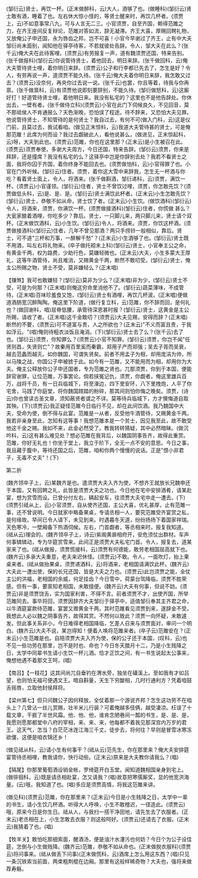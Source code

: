 <!-- { "loadSidebar": true } -->
(邹衍云)贤士，再饮一杯。(正末做醉科，云)大人，酒够了也。(做睡科)(邹衍云)贤士敢有酒，睡着了也。左右休大惊小怪的，等贤士醒来时，再饮几杯者。(须贾上，云)不如意事常八九，可与人言无二三。小官须贾，自至齐国，赖得范雎之力，在齐王座间反复辩论，范雎对答如流，辞无凝滞。齐王大喜，厚赐回聘礼物，又放俺公子申还国，永为唇齿之邦，岂不可喜！小官今早谢过了齐王，止有中大夫邹衍尚未面别，闻知他在驿亭待客，不若就彼处告辞。令人，邹大夫在此么？(张千云)俺大夫在此待客哩。(须贾云)有劳报复一声，道有魏须贾还国，特来告别。(张千做报科)(邹衍云)你说管待贤士，着他回去，明日来辞。(张千做回科，云)俺大夫管待贤士哩，着你明日来辞。(须贾云)公子和行李都已先去了，怎生是好？令人，有劳再说一声，道须贾不能久待。(张千云)俺大夫着你明日来辞，我怎敢又过去？(须贾云)没奈何，再央你过去说一说。(张千云)也罢，你且等着，待我与你再禀。(张千做禀科，云)有须贾他说即刻要辞别，不能久待。(邹衍做怒科，云)这厮好打！好道管待贤士哩，着他明日来。我没有私宅的？这里也不是他告辞处。你休出去，一壁有者。(张千做侍立科)(须贾云)小官在此门下伺候良久，不见回音，莫不那祗侯人不肯通报么？天色渐晚，恐怕误了程途。待不辞来，又恐怕大夫见罪。他说管待贤士，不知管待的是何贤士？我自过去，有何不可(做入门科，云)这是仪门前，且莫过去，我试看咱。(做见正末惊科，云)我道大夫管待甚的贤士，可是俺那范雎！此席为何而设？我过去觑破此人，看他说甚么。(做进见，正末惊起科，云)呀，大夫到此也。(须贾云)范雎，你也在这里那？(正末云)是小生被召在此。(须贾云)须贾奉使，多谢大夫周方，今日还国，特来告辞。(邹衍云)须贾，你来是拜辞，还是撞席？我没有私宅的么？这驿亭中岂是你辞别去处？我若不看贤士之面，我将你囚于齐国，着你终身不能回去也。(须贾做怕科，云)小官得罪了也。小官在门外听候。(邹衍云)住者。须贾，着你这大雪中来辞我，怎生无一杯酒与你吃？看着贤士面上，令人，将酒来。(张千做斟酒，邹衍递科，云)须贾，满饮一杯。(须贾云)小官谨领。(邹衍云)住者，贤士不曾饮过哩，须贾，你怎敢先饮？(须贾做低头科，云)是、是、是。(邹衍云)贤士满饮此杯者。(正末云)小生怎敢先饮？(邹衍云)贤士，恭敬不如从命，贤士饮了者。(正末云)小生饮。(做饮酒科)(邹衍云)令人，将酒来，须贾，你满饮一杯。(须贾做接酒科)(邹衍云)住者，你慌做
甚么？大瓮家酿着酒哩，你吃多少？靠后。贤士，一只脚儿来，两只脚儿来，贤士请个双杯。(正末做饮酒科，云)小生饮。(邹衍云)令人，将酒来。须贾，你饮这杯酒。(须贾做接酒科)(邹衍云)住者，几年不曾见那酒？两只手捞铃一般相似，靠后。贤士，可不道"三杯和万事，一醉解千愁"？(正末云)小生酒够了也。(邹衍云)贤士既不用酒，叫左右将礼物来。(卒子做托砌末上科)(邹衍云)贤士，小官奉主公之命，有黄金千两，权为路费，少助行色，莫嫌轻微也。(正末云)大夫，小生多蒙大王厚礼，这等牛酒管待，尚且难消，又赐黄金千两，断然不敢叨受。(邹衍云)贤士，俺主公所赐之物，贤士不受，莫非嫌轻么？(正末唱)

【赚煞】我可也敢嫌轻？(邹衍云)莫非为少么？(正末唱)非为少，(邹衍云)贤士不受，可是为何那？(正末唱)则俺这穷命里消他不了。(邹衍云)蔬菜薄味，不成管待。(正末唱)百味珍羞食又饱，(邹衍云)贤士有酒哩，再饮几杯波。(正末唱)便做道酒肠宽沉醉陶陶。俺这里下阶道，(做行复立科，云)范雎，你不辞而回，是何礼也？(做回谢科，唱)屈脊低腰，承管待深恩甚时报？(邹衍云)贤士，这黄金是主公所赐，请收了者。(正末唱)这千金敢叨？(须贾云)大夫见赐，安得而辞？(正末唱)断然的不要，(须贾云)可不道富与贵，人之所欲也？(正末云)"不义而富且贵，于我如浮云。"(唱)俺则待粗衣淡饭且淹消。(下)(邹衍云)贤士去了么？(张千云)去了也。(邹衍云)须贾，你知罪么？(须贾云)小官不知罪。(邹衍云)须贾，你岂不闻"任贤则昌，失贤则亡"？故秦用百里奚而秦霸，郑用子产而郑强；吴去子胥而吴衰，越去范蠡而越灭。如你魏国，可谓失贤矣。前者不用孟子为相，却用庞涓为帅，所以马陵之战，你国公子申被掳于此。如今有一范雎，又不能用而为相，却用你为大夫。俺主公释放你公子申还国者，专为范雎之贤也。兀那须贾，你到于本国，便能辞官谢罪，让位范雎，万事罢论。倘若挟冤记仇，须贾，你觑者，俺这里雄兵百万，战将千员，有一日兵临城下，将至濠边，四下里安环，八下里拽炮，人平了你宅舍，马践了你庭堂，将你魏国蹅踏的粉碎，那其间则怕你悔之晚矣。须贾，(诗云)你也曾读古圣文章，须知蔽贤者谓之不详。莫等待兵临城下，方才懊悔道自取其殃。(下)(须贾云)我正疑怪范雎今日临行不见，却在此间饮酒。我乃魏国中大夫，受命为使，倒不得与此宴。范雎是一从者，反受他牛酒管待，又赐黄金千两。我若非亲身至此，怎知有这等事！我想范雎本是一个贫士，因见我至此，故不敢受他这千金之赐。我如不来，此金必然受了。教我转转猜疑，其中必然暗昧。(做沉吟科，云)这有甚么难见处？想必范雎在我背后，以魏国阴事告齐，故得此重赏。范雎，你好无礼也！你坐于堂上，我立于阶下，全无一点不安的意思。今日之事，我且藏于腹中，等待还国之后，范雎，咱和你两个慢慢的说话。正是"恨小非君子，无毒不丈夫"！(下)

第二折

(魏齐领卒子上，云)某魏齐是也。遣须贾大夫入齐为使，不想齐王就放长兄魏申还于本国，又有回聘之礼，此皆是须贾大夫之功也。今日他在宅中安排酒肴，请某赴宴，想为赏雪而设。已曾分付左右，辆起安车，往须贾大夫宅中走一遭去。(下)(须贾引祗从上，云)小官须贾，自从使齐还国，主公大喜，优礼甚厚，止有范雎一事，还不曾说明。今日就家中略备果桌，专请丞相一人，要究范雎受齐宴赏之私，是何缘故。早间已令人请下，未见到来。时遇暮冬天道，纷纷扬扬下着国家祥瑞。天色寒冷，一壁厢备下热酒伺候。左右，门首觑者，等丞相来时，报复我知道。(祗从云)理会的。(魏齐领卒子上，诗云)紫阁黄扉相府开，安危须仗出群材。车声何事辚辚动，专为华筵赏雪来。此间正是须贾大夫私宅门首。令人，报复去，道某家来了也。(祗从做报，须贾慌接科，云)须贾有何德能，敢劳老相国屈高就下也。(魏齐云)多承大夫重意，老夫来迟休怪。(须贾云)不敢。令人，一面吹灯，抬上果桌来者。(祗从做抬果桌，须贾递酒科，云)将酒来，老相国请满饮此杯。(魏齐云)大夫此一遭出使，保的长兄还国，皆是大夫之力也。(须贾云)此岂须贾之能，全仗主公的洪福，老相国的余威，何足挂齿？今日雪中，荷蒙台驾降临，须贾不胜荣感。但有一事，要禀知老相国，未敢擅便。(魏齐云)大夫有何事，但说不妨。(须贾云)非是须贾饶舌，实为国家利害，不得不言。前者须贾不才，出使齐国，所举范雎同去。事毕将回，须贾因辞齐大夫邹衍于驿亭中，适值邹衍奉其主齐君之命，以牛酒筵宴款待范雎，宴罢又赠黄金千两。其时范雎看见须贾到来，遂辞金不受。我想此人必以魏之阴事告齐，故得其赏。不然何以致此？须贾一向怀疑，未敢遽发。但此事关系非小，今日难得老相国降临，乞差人召来与须贾面对，审问一个明白。(魏齐云)大夫不说，某岂得知！便着人唤将范雎来者。(卒子云)范雎安在？(正末云)小生范雎是也。自陪须贾大夫入齐为使，保的公子还于本国，(叹科，云)也不见一些功劳在那里，岂不是时也、命也？今日冬天腊月十二，乃是小生贱降之日，太学中同辈书生请小生饮一杯儿酒。恰才正饮之间，有一书生说起太公事来，俺想他遇不着那文王呵，(唱)

【南吕】【一枝花】这其间尚兀自垂钓在渭水旁，独坐在磻溪上。至如我有才如吕望，也则怕无福可便遇文王。暗自斟量，天生下穷酸相，几时行通利方？凭着咱鼓舌摇唇，立取他封侯拜将。

【梁州第七】但只问魏公子因何释放，全仗着那一个游说齐邦？怎生这功劳不在咱头上？几曾沾一丝儿赏赐，壮半米儿行装？可着俺越多伎俩，越受凄凉。枉误了十载文章，干捱了半世风霜。他、他、他，谁肯念陋巷间一瓢的书生，是、是、是，我愿则愿那都堂中八府的宰相，来、来、来，他每都不着我见那深宫内万岁的君王。这天气，怎当？白茫茫冰连江海三千丈。徒步去，将何往？早则是冒雪冰寒冻欲僵，这便是咱衣锦还乡！

(做见祗从科，云)请小生有何事干？(祗从云)范先生，你在那里来？俺大夫安排筵宴管待丞相哩，教我请你，快行动些。(正末云)原来是大夫教你请我么？(唱)

【隔尾】你那里葡萄酒设销金帐，罗绮筵开白玉堂。闻知道魏相国亲身到宅上。(做徘徊科，云)既是请丞相赴宴，怎又请我？(唱)故意把寒儒厮奖，显的他宽洪海量。(云)哦，我知道了也。(唱)多应是须贾高情，将我这范雎来讲。

(做见科)(须贾云)范雎，你在那里来？(正末云)今日是小生贱降之日，太学中一辈的书生，请小生饮几杯酒。听得大人呼唤，小生不敢稽迟，一径造此。(须贾云)哦，原来今日是你生日。祗从人，与我扫一搭干净田地，请先生去了衣服者。(正末云)老丞相在上，小生怎敢去衣服？则这般呵好。(须贾云)还请去了衣服。(正末云)我猜着了也。(唱)

【牧羊关】敢怕吃那细索面，醒酒汤，便是油汁水瀽污也何妨？今日个为公子设佳筵，怎倒与小生做贱降。(魏齐云)范雎，恭敬不如从命也。(正末做脱衣服科)(须贾云)将问事来。(祗从做丢下问事)(正末做慌科，云)酒席上怎么用这东西？(唱)只见一条沉铁索当前面，两束粗荆棍在边厢。那里有这般样稀奇物？大夫也，强将来做荐寿觞。


